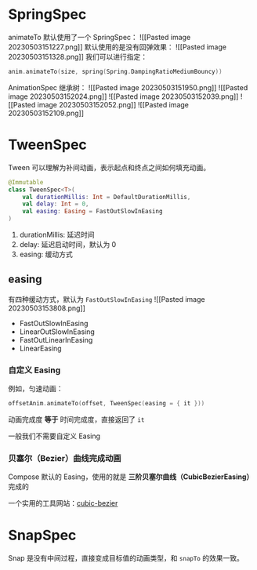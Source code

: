 # SpringSpec
animateTo 默认使用了一个 SpringSpec：
![[Pasted image 20230503151227.png]]
默认使用的是没有回弹效果：
![[Pasted image 20230503151328.png]]
我们可以进行指定：

```kotlin
anim.animateTo(size, spring(Spring.DampingRatioMediumBouncy))
```

AnimationSpec 继承树：
![[Pasted image 20230503151950.png]]
![[Pasted image 20230503152024.png]]
![[Pasted image 20230503152039.png]]
![[Pasted image 20230503152052.png]]
![[Pasted image 20230503152109.png]]
# TweenSpec

Tween 可以理解为补间动画，表示起点和终点之间如何填充动画。

```kotlin
@Immutable  
class TweenSpec<T>(  
    val durationMillis: Int = DefaultDurationMillis,  
    val delay: Int = 0,  
    val easing: Easing = FastOutSlowInEasing  
)
```

1. durationMillis: 延迟时间
2. delay: 延迟启动时间，默认为 0
3. easing: 缓动方式

## easing

有四种缓动方式，默认为 `FastOutSlowInEasing`
![[Pasted image 20230503153808.png]]
- FastOutSlowInEasing
- LinearOutSlowInEasing
- FastOutLinearInEasing
- LinearEasing

### 自定义 Easing

例如，匀速动画：

```kotlin
offsetAnim.animateTo(offset, TweenSpec(easing = { it }))
```

动画完成度 **等于** 时间完成度，直接返回了 `it`

一般我们不需要自定义 Easing

### 贝塞尔（Bezier）曲线完成动画

Compose 默认的 Easing，使用的就是 **三阶贝塞尔曲线（CubicBezierEasing）** 完成的

一个实用的工具网站：[cubic-bezier](https://cubic-bezier.com/#.17,.67,.83,.67)

# SnapSpec

Snap 是没有中间过程，直接变成目标值的动画类型，和 `snapTo` 的效果一致。